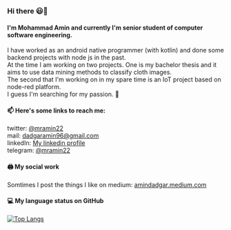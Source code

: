 ### Hi there 😃👋

<!--
**amindadgar/amindadgar** is a ✨ _special_ ✨ repository because its `README.md` (this file) appears on your GitHub profile.

Here are some ideas to get you started:

- 🔭 I’m currently working on ...
- 🌱 I’m currently learning ...
- 👯 I’m looking to collaborate on ...
- 🤔 I’m looking for help with ...
- 💬 Ask me about ...
- 📫 How to reach me: ...
- 😄 Pronouns: ...
- ⚡ Fun fact: ...
-->
#### I'm Mohammad Amin and currently I'm senior student of computer software engineering.
I have worked as an android native programmer (with kotlin) and done some backend projects with node js in the past. <br>
At the time I am working on two projects. One is my bachelor thesis and it aims to use data mining methods to classify cloth images. <br>
The second that I'm working on in my spare time is an IoT project based on node-red platform. <br>
I guess I'm searching for my passion. 🙂
#### 📫 Here's some links to reach me:
twitter: [@mramin22](https://twitter.com/mramin22) <br>
mail: dadgaramin96@gmail.com <br>
linkedIn: [My linkedin profile](https://www.linkedin.com/in/amin-dadgar-b59211181) <br>
telegram: [@mramin22](https://t.me/mramin22) <br>

#### 🖨 My social work
Somtimes I post the things I like on medium: [amindadgar.medium.com](https://amindadgar.medium.com/)

#### 💻 My language status on GitHub
<!-- [![Anurag's github stats](https://github-readme-stats.vercel.app/api?username=amindadgar)](https://github.com/anuraghazra/github-readme-stats) -->
[![Top Langs](https://github-readme-stats.vercel.app/api/top-langs/?username=amindadgar&layout=compact)](https://github.com/anuraghazra/github-readme-stats)

